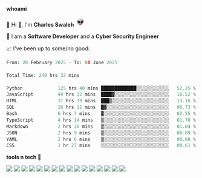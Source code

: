 **whoami**

🤪 Hi 👋, I'm **Charles Swaleh** <img src="alien.gif" height="25px">

🤖 I am a **Software Developer** and a **Cyber Security Engineer**

📈 I've been up to some/no good:

<!--START_SECTION:waka-->

```python
From: 28 February 2025 - To: 08 June 2025

Total Time: 240 hrs 32 mins

Python             125 hrs 40 mins █████████████░░░░░░░░░░░░   52.25 %
JavaScript         44 hrs 32 mins  ████▓░░░░░░░░░░░░░░░░░░░░   18.52 %
HTML               31 hrs 39 mins  ███▒░░░░░░░░░░░░░░░░░░░░░   13.16 %
SQL                16 hrs 11 mins  █▓░░░░░░░░░░░░░░░░░░░░░░░   06.73 %
Bash               6 hrs 7 mins    ▓░░░░░░░░░░░░░░░░░░░░░░░░   02.55 %
TypeScript         4 hrs 14 mins   ▒░░░░░░░░░░░░░░░░░░░░░░░░   01.76 %
Markdown           2 hrs 30 mins   ▒░░░░░░░░░░░░░░░░░░░░░░░░   01.04 %
JSON               2 hrs 9 mins    ▒░░░░░░░░░░░░░░░░░░░░░░░░   00.89 %
YAML               2 hrs 6 mins    ▒░░░░░░░░░░░░░░░░░░░░░░░░   00.88 %
CSS                1 hr 27 mins    ░░░░░░░░░░░░░░░░░░░░░░░░░   00.61 %
```

<!--END_SECTION:waka-->


**tools n tech 🔭**

![](https://img.shields.io/badge/OS-Linux-informational?style=flat&logo=linux&logoColor=white&color=800020)
![](https://img.shields.io/badge/Code-JavaScript-informational?style=flat&logo=javascript&logoColor=white&color=800020)
![](https://img.shields.io/badge/Code-Python-informational?style=flat&logo=python&logoColor=white&color=800020)
![](https://img.shields.io/badge/Code-C-informational?style=flat&logo=c&logoColor=white&color=800020)
![](https://img.shields.io/badge/Code-Ruby-informational?style=flat&logo=ruby&logoColor=white&color=800020)
![](https://img.shields.io/badge/Code-Go-informational?style=flat&logo=go&logoColor=white&color=800020)
![](https://img.shields.io/badge/Framework-React-informational?style=flat&logo=react&logoColor=white&color=800020)
![](https://img.shields.io/badge/Framework-Django-informational?style=flat&logo=django&logoColor=white&color=800020)
![](https://img.shields.io/badge/Framework-Flask-informational?style=flat&logo=flask&logoColor=white&color=800020)
![](https://img.shields.io/badge/Framework-Rails-informational?style=flat&logo=Ruby&logoColor=white&color=800020)
![](https://img.shields.io/badge/Shell-Bash-informational?style=flat&logo=gnu-bash&logoColor=white&color=800020)
![](https://img.shields.io/badge/DB-PostgreSQL-informational?style=flat&logo=postgresql&logoColor=white&color=800020)
![](https://img.shields.io/badge/DB-MySQL-informational?style=flat&logo=mysql&logoColor=white&color=800020)
![](https://img.shields.io/badge/CI/CD-Docker-informational?style=flat&logo=docker&logoColor=white&color=800020)
![](https://img.shields.io/badge/CI/CD-Kubernetes-informational?style=flat&logo=kubernetes&logoColor=white&color=800020)
![](https://img.shields.io/badge/CI/CD-Jenkins-informational?style=flat&logo=jenkins&logoColor=white&color=800020)

<!-- **stats 🔭**

[![Charles's GitHub stats](https://github-readme-stats.vercel.app/api?username=mashm3ll0w&count_private=true&show_icons=true&theme=maroongold&include_all_commits=true)](https://github.com/anuraghazra/github-readme-stats)             [![Top Langs](https://github-readme-stats.vercel.app/api/top-langs/?username=mashm3ll0w&layout=compact&theme=maroongold&langs_count=6)](https://github.com/anuraghazra/github-readme-stats) -->
